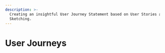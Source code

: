 ```yaml
---
description: >-
  Creating an insightful User Journey Statement based on User Stories and
  Sketching.
---
```


# User Journeys

